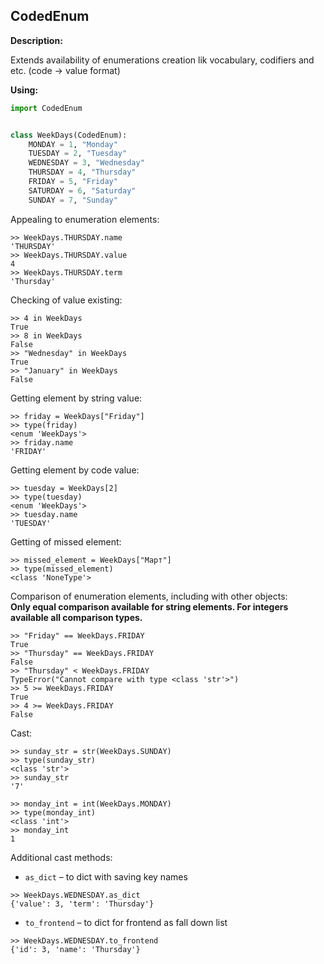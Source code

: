 ## CodedEnum

**Description:**

Extends availability of enumerations creation lik vocabulary, codifiers and 
etc. (code -> value format)


**Using:**

```python
import CodedEnum


class WeekDays(CodedEnum):
    MONDAY = 1, "Monday"
    TUESDAY = 2, "Tuesday"
    WEDNESDAY = 3, "Wednesday"
    THURSDAY = 4, "Thursday"
    FRIDAY = 5, "Friday"
    SATURDAY = 6, "Saturday"
    SUNDAY = 7, "Sunday"
```

Appealing to enumeration elements:
```shell
>> WeekDays.THURSDAY.name
'THURSDAY'
>> WeekDays.THURSDAY.value
4
>> WeekDays.THURSDAY.term
'Thursday'
```

Checking of value existing:
```shell
>> 4 in WeekDays
True
>> 8 in WeekDays
False
>> "Wednesday" in WeekDays
True
>> "January" in WeekDays
False
```

Getting element by string value:
```shell
>> friday = WeekDays["Friday"]
>> type(friday)
<enum 'WeekDays'>
>> friday.name
'FRIDAY'
```
Getting element by code value:
```shell
>> tuesday = WeekDays[2]
>> type(tuesday)
<enum 'WeekDays'>
>> tuesday.name
'TUESDAY'
```
Getting of missed element:
```shell
>> missed_element = WeekDays["Март"]
>> type(missed_element)
<class 'NoneType'>
```


Comparison of enumeration elements, including with other objects:<br>
__Only equal comparison available for string elements. 
For integers available all comparison types.__
```shell
>> "Friday" == WeekDays.FRIDAY
True
>> "Thursday" == WeekDays.FRIDAY
False
>> "Thursday" < WeekDays.FRIDAY
TypeError("Cannot compare with type <class 'str'>")
>> 5 >= WeekDays.FRIDAY
True
>> 4 >= WeekDays.FRIDAY
False
```

Cast:
```shell
>> sunday_str = str(WeekDays.SUNDAY)
>> type(sunday_str)
<class 'str'>
>> sunday_str
'7'
```
```shell
>> monday_int = int(WeekDays.MONDAY)
>> type(monday_int)
<class 'int'>
>> monday_int
1
```

Additional cast methods:
* `as_dict` &ndash; to dict with saving key names
```shell
>> WeekDays.WEDNESDAY.as_dict
{'value': 3, 'term': 'Thursday'}
```
* `to_frontend` &ndash; to dict for frontend as fall down list
```shell
>> WeekDays.WEDNESDAY.to_frontend
{'id': 3, 'name': 'Thursday'}
```